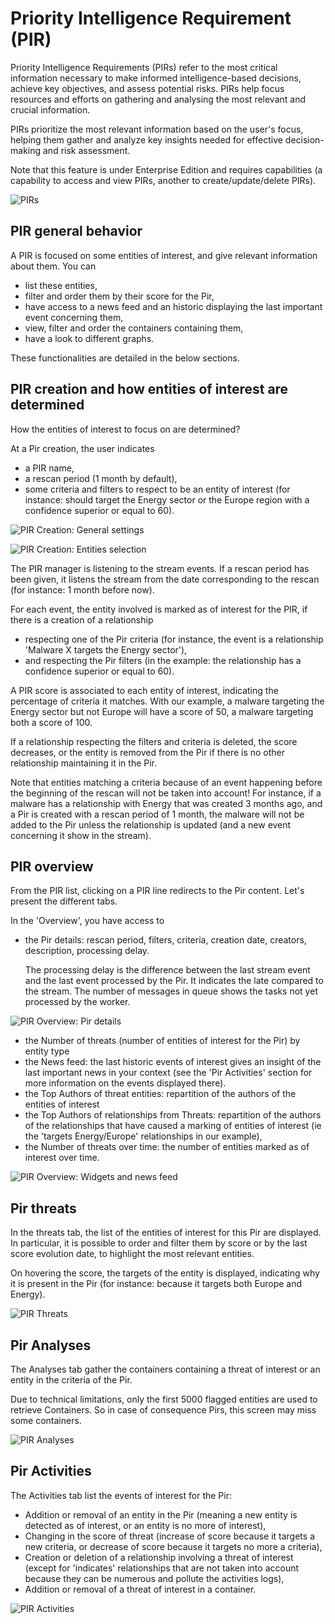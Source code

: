 # Priority Intelligence Requirement (PIR)

Priority Intelligence Requirements (PIRs) refer to the most critical information necessary to make informed intelligence-based decisions, achieve key objectives, and assess potential risks. PIRs help focus resources and efforts on gathering and analysing the most relevant and crucial information.

PIRs prioritize the most relevant information based on the user's focus, helping them gather and analyze key insights needed for effective decision-making and risk assessment.

Note that this feature is under Enterprise Edition and requires capabilities (a capability to access and view PIRs, another to create/update/delete PIRs).

![PIRs](assets/pirs.png)

## PIR general behavior

A PIR is focused on some entities of interest, and give relevant information about them. You can
- list these entities,
- filter and order them by their score for the Pir,
- have access to a news feed and an historic displaying the last important event concerning them,
- view, filter and order the containers containing them,
- have a look to different graphs.

These functionalities are detailed in the below sections.

## PIR creation and how entities of interest are determined

How the entities of interest to focus on are determined?

At a Pir creation, the user indicates
- a PIR name,
- a rescan period (1 month by default),
- some criteria and filters to respect to be an entity of interest (for instance: should target the Energy sector or the Europe region with a confidence superior or equal to 60).

![PIR Creation: General settings](assets/pir-creation-1.png)

![PIR Creation: Entities selection](assets/pir-creation-2.png)


The PIR manager is listening to the stream events. If a rescan period has been given, it listens the stream from the date corresponding to the rescan (for instance: 1 month before now).

For each event, the entity involved is marked as of interest for the PIR, if there is a creation of a relationship
- respecting one of the Pir criteria (for instance, the event is a relationship 'Malware X targets the Energy sector'),
- and respecting the Pir filters (in the example: the relationship has a confidence superior or equal to 60).

A PIR score is associated to each entity of interest, indicating the percentage of criteria it matches.
With our example, a malware targeting the Energy sector but not Europe will have a score of 50, a malware targeting both a score of 100.

If a relationship respecting the filters and criteria is deleted, the score decreases, or the entity is removed from the Pir if there is no other relationship maintaining it in the Pir.

Note that entities matching a criteria because of an event happening before the beginning of the rescan will not be taken into account!
For instance, if a malware has a relationship with Energy that was created 3 months ago, and a Pir is created with a rescan period of 1 month, the malware will not be added to the Pir unless the relationship is updated (and a new event concerning it show in the stream).

## PIR overview

From the PIR list, clicking on a PIR line redirects to the Pir content. Let's present the different tabs.

In the 'Overview', you have access to
- the Pir details: rescan period, filters, criteria, creation date, creators, description, processing delay.

    The processing delay is the difference between the last stream event and the last event processed by the Pir. It indicates the late compared to the stream.
    The number of messages in queue shows the tasks not yet processed by the worker.

![PIR Overview: Pir details](assets/pir-overview-details.png)


- the Number of threats (number of entities of interest for the Pir) by entity type
- the News feed: the last historic events of interest gives an insight of the last important news in your context (see the 'Pir Activities' section for more information on the events displayed there).
- the Top Authors of threat entities: repartition of the authors of the entities of interest
- the Top Authors of relationships from Threats: repartition of the authors of the relationships that have caused a marking of entities of interest (ie the 'targets Energy/Europe' relationships in our example),
- the Number of threats over time: the number of entities marked as of interest over time.

![PIR Overview: Widgets and news feed](assets/pir-overview-widgets.png)


## Pir threats

In the threats tab, the list of the entities of interest for this Pir are displayed.
In particular, it is possible to order and filter them by score or by the last score evolution date, to highlight the most relevant entities.

On hovering the score, the targets of the entity is displayed, indicating why it is present in the Pir (for instance: because it targets both Europe and Energy).

![PIR Threats](assets/pir-threats.png)



## Pir Analyses

The Analyses tab gather the containers containing a threat of interest or an entity in the criteria of the Pir.

Due to technical limitations, only the first 5000 flagged entities are used to retrieve Containers. So in case of consequence Pirs, this screen may miss some containers.

![PIR Analyses](assets/pir-analyses.png)


## Pir Activities

The Activities tab list the events of interest for the Pir:
- Addition or removal of an entity in the Pir (meaning a new entity is detected as of interest, or an entity is no more of interest),
- Changing in the score of threat (increase of score because it targets a new criteria, or decrease of score because it targets no more a criteria),
- Creation or deletion of a relationship involving a threat of interest (except for 'indicates' relationships that are not taken into account because they can be numerous and pollute the activities logs),
- Addition or removal of a threat of interest in a container.

![PIR Activities](assets/pir-activities.png)
